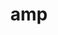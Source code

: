 ---
category: 3-letters
denotation: null
name: amp
reference_link: https://www.etymonline.com/word/amp
root_language: null
root_name: null
title: amp
type: free
word_sums:
- respelling: amp
  sum: 'Amp + '
---